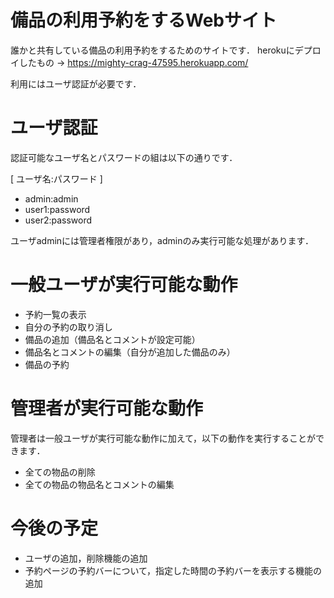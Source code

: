 # 備品の利用予約をするWebサイト
誰かと共有している備品の利用予約をするためのサイトです．
herokuにデプロイしたもの → <https://mighty-crag-47595.herokuapp.com/>

利用にはユーザ認証が必要です．

# ユーザ認証
認証可能なユーザ名とパスワードの組は以下の通りです．

[ ユーザ名:パスワード ]
* admin:admin
* user1:password
* user2:password

ユーザadminには管理者権限があり，adminのみ実行可能な処理があります．

# 一般ユーザが実行可能な動作
* 予約一覧の表示
* 自分の予約の取り消し
* 備品の追加（備品名とコメントが設定可能）
* 備品名とコメントの編集（自分が追加した備品のみ）
* 備品の予約

# 管理者が実行可能な動作
管理者は一般ユーザが実行可能な動作に加えて，以下の動作を実行することができます．
* 全ての物品の削除
* 全ての物品の物品名とコメントの編集

# 今後の予定
* ユーザの追加，削除機能の追加
* 予約ページの予約バーについて，指定した時間の予約バーを表示する機能の追加
